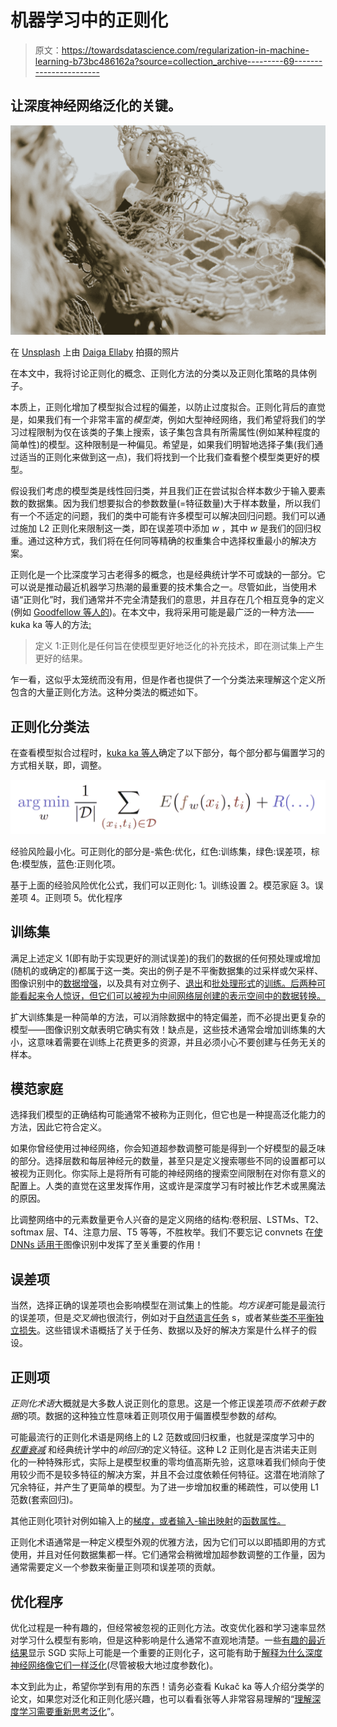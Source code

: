 # 机器学习中的正则化

> 原文：<https://towardsdatascience.com/regularization-in-machine-learning-b73bc486162a?source=collection_archive---------69----------------------->

## 让深度神经网络泛化的关键。

![](img/81131bea55a76b5aa6026eb9cc9eb4a8.png)

在 [Unsplash](https://unsplash.com?utm_source=medium&utm_medium=referral) 上由 [Daiga Ellaby](https://unsplash.com/@daiga_ellaby?utm_source=medium&utm_medium=referral) 拍摄的照片

在本文中，我将讨论正则化的概念、正则化方法的分类以及正则化策略的具体例子。

本质上，正则化增加了模型拟合过程的偏差，以防止过度拟合。正则化背后的直觉是，如果我们有一个非常丰富的*模型类*，例如大型神经网络，我们希望将我们的学习过程限制为仅在该类的子集上搜索，该子集包含具有所需属性(例如某种程度的简单性)的模型。这种限制是一种偏见。希望是，如果我们明智地选择子集(我们通过适当的正则化来做到这一点)，我们将找到一个比我们查看整个模型类更好的模型。

假设我们考虑的模型类是线性回归类，并且我们正在尝试拟合样本数少于输入要素数的数据集。因为我们想要拟合的参数数量(=特征数量)大于样本数量，所以我们有一个不适定的问题，我们的类中可能有许多模型可以解决回归问题。我们可以通过施加 L2 正则化来限制这一类，即在误差项中添加 *w* ，其中 *w* 是我们的回归权重。通过这种方式，我们将在任何同等精确的权重集合中选择权重最小的解决方案。

正则化是一个比深度学习古老得多的概念，也是经典统计学不可或缺的一部分。它可以说是推动最近机器学习热潮的最重要的技术集合之一。尽管如此，当使用术语“正则化”时，我们通常并不完全清楚我们的意思，并且存在几个相互竞争的定义(例如 [Goodfellow 等人的](https://www.deeplearningbook.org/contents/regularization.html))。在本文中，我将采用可能是最广泛的一种方法——kuka ka 等人的方法[:](https://arxiv.org/abs/1710.10686)

> 定义 1:正则化是任何旨在使模型更好地泛化的补充技术，即在测试集上产生更好的结果。

乍一看，这似乎太笼统而没有用，但是作者也提供了一个分类法来理解这个定义所包含的大量正则化方法。这种分类法的概述如下。

## 正则化分类法

在查看模型拟合过程时，[kuka ka 等人](https://arxiv.org/abs/1710.10686)确定了以下部分，每个部分都与偏置学习的方式相关联，即，调整。

![](img/f65fd51d1091143e4b1c4c4f1608c5d8.png)

经验风险最小化。可正则化的部分是-紫色:优化，红色:训练集，绿色:误差项，棕色:模型族，蓝色:正则化项。

基于上面的经验风险优化公式，我们可以正则化:
1。训练设置
2。模范家庭
3。误差项
4。正则项
5。优化程序

## 训练集

满足上述定义 1(即有助于实现更好的测试误差)的我们的数据的任何预处理或增加(随机的或确定的)都属于这一类。突出的例子是不平衡数据集的过采样或欠采样、图像识别中的[数据增强](https://journalofbigdata.springeropen.com/articles/10.1186/s40537-019-0197-0)，以及具有对立例子、[退出](https://arxiv.org/abs/1207.0580)和[批处理形式](https://arxiv.org/abs/1502.03167v3)的[训练。后两种可能看起来令人惊讶，但它们可以被视为中间网络层创建的表示空间中的数据转换。](https://arxiv.org/abs/1312.6199)

扩大训练集是一种简单的方法，可以消除数据中的特定偏差，而不必提出更复杂的模型——图像识别文献表明它确实有效！缺点是，这些技术通常会增加训练集的大小，这意味着需要在训练上花费更多的资源，并且必须小心不要创建与任务无关的样本。

## 模范家庭

选择我们模型的正确结构可能通常不被称为正则化，但它也是一种提高泛化能力的方法，因此它符合定义。

如果你曾经使用过神经网络，你会知道超参数调整可能是得到一个好模型的最乏味的部分。选择层数和每层神经元的数量，甚至只是定义搜索哪些不同的设置都可以被视为正则化。你实际上是将所有可能的神经网络的搜索空间限制在对你有意义的配置上。人类的直觉在这里发挥作用，这或许是深度学习有时被比作艺术或黑魔法的原因。

比调整网络中的元素数量更令人兴奋的是定义网络的结构:卷积层、LSTMs、T2、softmax 层、T4、注意力层、T5 等等，不胜枚举。我们不要忘记 convnets 在[使 DNNs 适用于](https://www.mitpressjournals.org/doi/abs/10.1162/neco.1989.1.4.541)图像识别中发挥了至关重要的作用！

## 误差项

当然，选择正确的误差项也会影响模型在测试集上的性能。*均方误差*可能是最流行的误差项，但是*交叉熵*也很流行，例如对于[自然语言任务](https://arxiv.org/abs/1810.04805) s，或者某些[类不平衡独立损失](https://pdfs.semanticscholar.org/df27/dde10589455d290eeee6d0ae6ceeb83d0c6b.pdf)。这些错误术语概括了关于任务、数据以及好的解决方案是什么样子的假设。

## 正则项

*正则化术语*大概就是大多数人说正则化的意思。这是一个修正误差项*而不依赖于数据*的项。数据的这种独立性意味着正则项仅用于偏置模型参数的*结构*。

可能最流行的正则化术语是网络上的 L2 范数或回归权重，也就是深度学习中的 [*权重衰减*](https://www.semanticscholar.org/paper/Experiments-on-Learning-by-Back-Propagation.-Plaut-Nowlan/4a42b2104ca8ff891ae77c40a915d4c94c8f8428) 和经典统计学中的*岭回归*的定义特征。这种 L2 正则化是吉洪诺夫正则化的一种特殊形式，实际上是模型权重的零均值高斯先验，这意味着我们倾向于使用较少而不是较多特征的解决方案，并且不会过度依赖任何特征。这潜在地消除了冗余特征，并产生了更简单的模型。为了进一步增加权重的稀疏性，可以使用 L1 范数(套索回归)。

其他正则化项针对例如输入上的[梯度，或者输入-输出映射](/the-many-uses-of-input-gradient-regularization-e2af244e6950)的[函数属性。](https://arxiv.org/pdf/1206.5538.pdf)

正则化术语通常是一种定义模型外观的优雅方法，因为它们可以以即插即用的方式使用，并且对任何数据集都一样。它们通常会稍微增加超参数调整的工作量，因为通常需要定义一个参数来衡量正则项和误差项的贡献。

## 优化程序

优化过程是一种有趣的，但经常被忽视的正则化方法。改变优化器和学习速率显然对学习什么模型有影响，但是这种影响是什么通常不直观地清楚。一些[有趣的最近结果](https://www.nature.com/articles/s41467-020-14663-9)显示 SGD 实际上可能是一个重要的正则化子，这可能有助于[解释为什么深度神经网络像它们一样泛化](https://arxiv.org/abs/1611.03530)(尽管被极大地过度参数化)。

本文到此为止，希望你学到有用的东西！请务必查看 Kukač ka 等人介绍分类学的论文，如果您对泛化和正则化感兴趣，也可以看看张等人非常容易理解的“[理解深度学习需要重新思考泛化](https://arxiv.org/abs/1611.03530)”。
